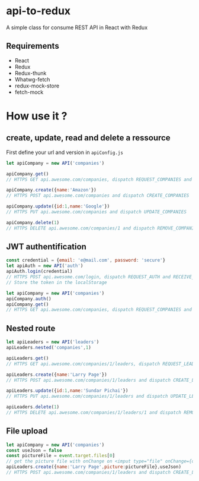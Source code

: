 # api-to-redux
A simple class for consume REST API in React with Redux

## Requirements
- React
- Redux
- Redux-thunk
- Whatwg-fetch
- redux-mock-store
- fetch-mock

# How use it ?
## create, update, read and delete a ressource

First define your url and version in `apiConfig.js`

```javascript
let apiCompany = new API('companies')

apiCompany.get()
// HTTPS GET api.awesome.com/companies, dispatch REQUEST_COMPANIES and RECEIVE_COMPANIES

apiCompany.create({name:'Amazon'})
// HTTPS POST api.awesome.com/companies and dispatch CREATE_COMPANIES

apiCompany.update({id:1,name:'Google'})
// HTTPS PUT api.awesome.com/companies and dispatch UPDATE_COMPANIES

apiCompany.delete(1)
// HTTPS DELETE api.awesome.com/companies/1 and dispatch REMOVE_COMPANIES
```

## JWT authentification
```javascript
const credential = {email: 'e@mail.com', password: 'secure'}
let apiAuth = new API('auth')
apiAuth.login(credential)
// HTTPS POST api.awesome.com/login, dispatch REQUEST_AUTH and RECEIVE_AUTH
// Store the token in the localStorage

let apiCompany = new API('companies')
apiCompany.auth()
apiCompany.get()
// HTTPS GET api.awesome.com/companies, dispatch REQUEST_COMPANIES and RECEIVE_COMPANIES
```

## Nested route
```javascript
let apiLeaders = new API('leaders')
apiLeaders.nested('companies',1)

apiLeaders.get()
// HTTPS GET api.awesome.com/companies/1/leaders, dispatch REQUEST_LEADERS and RECEIVE_LEADERS

apiLeaders.create({name:'Larry Page'})
// HTTPS POST api.awesome.com/companies/1/leaders and dispatch CREATE_LEADERS

apiLeaders.update({id:1,name:'Sundar Pichai'})
// HTTPS PUT api.awesome.com/companies/1/leaders and dispatch UPDATE_LEADERS

apiLeaders.delete(1)
// HTTPS DELETE api.awesome.com/companies/1/leaders/1 and dispatch REMOVE_LEADERS
```

## File upload
```javascript
let apiCompany = new API('companies')
const useJson = false
const pictureFile = event.target.files[0]
// get the picture file with onChange on <imput type="file" onChange={onChangeFile} >
apiLeaders.create({name:'Larry Page',picture:pictureFile},useJson)
// HTTPS POST api.awesome.com/companies/1/leaders and dispatch CREATE_LEADERS
```
